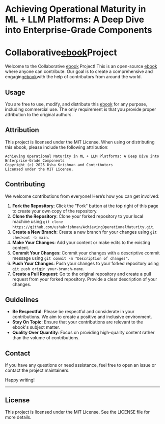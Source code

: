 # Achieving Operational Maturity in ML + LLM Platforms:   A Deep Dive into Enterprise-Grade Components

# Collaborative[ebook](./AchievingOperationalMaturity.md)Project

Welcome to the Collaborative [ebook](./AchievingOperationalMaturity.md) Project! This is an open-source [ebook](./AchievingOperationalMaturity.md) where anyone can contribute. Our goal is to create a comprehensive and engaging[ebook](./AchievingOperationalMaturity.md)with the help of contributors from around the world.

## Usage

You are free to use, modify, and distribute this [ebook](./AchievingOperationalMaturity.md) for any purpose, including commercial use. The only requirement is that you provide proper attribution to the original authors.

## Attribution

This project is licensed under the MIT License. When using or distributing this ebook, please include the following attribution:

```
Achieving Operational Maturity in ML + LLM Platforms: A Deep Dive into Enterprise-Grade Components
Copyright (c) 2025 Usha Krishnan and Contributors
Licensed under the MIT License.
```

## Contributing

We welcome contributions from everyone! Here’s how you can get involved:

1. **Fork the Repository**: Click the "Fork" button at the top right of this page to create your own copy of the repository.
2. **Clone the Repository**: Clone your forked repository to your local machine using `git clone https://github.com/ushakrishnan/AchievingOperationalMaturity.git`.
3. **Create a New Branch**: Create a new branch for your changes using `git checkout -b main`.
4. **Make Your Changes**: Add your content or make edits to the existing content.
5. **Commit Your Changes**: Commit your changes with a descriptive commit message using `git commit -m "Description of changes"`.
6. **Push Your Changes**: Push your changes to your forked repository using `git push origin your-branch-name`.
7. **Create a Pull Request**: Go to the original repository and create a pull request from your forked repository. Provide a clear description of your changes.

## Guidelines

- **Be Respectful**: Please be respectful and considerate in your contributions. We aim to create a positive and inclusive environment.
- **Stay On Topic**: Ensure that your contributions are relevant to the ebook's subject matter.
- **Quality Over Quantity**: Focus on providing high-quality content rather than the volume of contributions.

## Contact

If you have any questions or need assistance, feel free to open an issue or contact the project maintainers.

Happy writing!

---

## License

This project is licensed under the MIT License. See the LICENSE file for more details.
